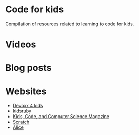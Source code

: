 Code for kids
================

Compilation of resources related to learning to code for kids.

# Videos

# Blog posts

# Websites
* [Devoxx 4 kids](http://www.devoxx4kids.org/)
* [kidsruby](http://kidsruby.com/)
* [Kids, Code, and Computer Science Magazine](https://www.kidscodecs.com/)
* [Scratch](https://scratch.mit.edu/)
* [Alice](http://www.alice.org/index.php)
